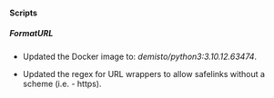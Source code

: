
#### Scripts

##### FormatURL
- Updated the Docker image to: *demisto/python3:3.10.12.63474*.

- Updated the regex for URL wrappers to allow safelinks without a scheme (i.e. - https).

